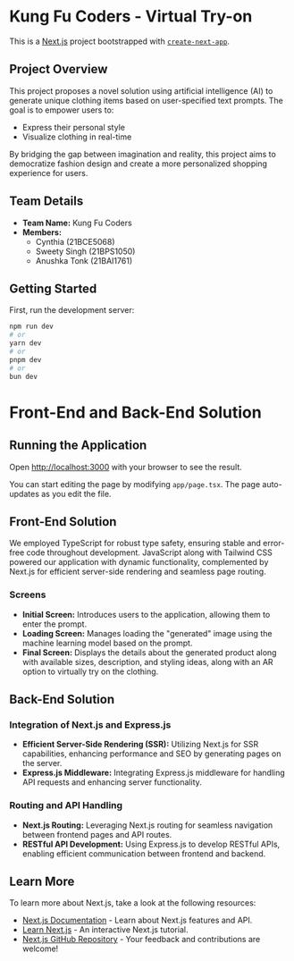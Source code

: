 # Kung Fu Coders - Virtual Try-on

This is a [Next.js](https://nextjs.org/) project bootstrapped with [`create-next-app`](https://github.com/vercel/next.js/tree/canary/packages/create-next-app).

## Project Overview

This project proposes a novel solution using artificial intelligence (AI) to generate unique clothing items based on user-specified text prompts. The goal is to empower users to:

- Express their personal style
- Visualize clothing in real-time

By bridging the gap between imagination and reality, this project aims to democratize fashion design and create a more personalized shopping experience for users.

## Team Details

- **Team Name:** Kung Fu Coders
- **Members:**
  - Cynthia (21BCE5068)
  - Sweety Singh (21BPS1050)
  - Anushka Tonk (21BAI1761)

## Getting Started

First, run the development server:

```bash
npm run dev
# or
yarn dev
# or
pnpm dev
# or
bun dev
```
# Front-End and Back-End Solution

## Running the Application

Open [http://localhost:3000](http://localhost:3000) with your browser to see the result.

You can start editing the page by modifying `app/page.tsx`. The page auto-updates as you edit the file.

## Front-End Solution

We employed TypeScript for robust type safety, ensuring stable and error-free code throughout development. JavaScript along with Tailwind CSS powered our application with dynamic functionality, complemented by Next.js for efficient server-side rendering and seamless page routing.

### Screens

- **Initial Screen:** Introduces users to the application, allowing them to enter the prompt.
- **Loading Screen:** Manages loading the "generated" image using the machine learning model based on the prompt.
- **Final Screen:** Displays the details about the generated product along with available sizes, description, and styling ideas, along with an AR option to virtually try on the clothing.

## Back-End Solution

### Integration of Next.js and Express.js

- **Efficient Server-Side Rendering (SSR):** Utilizing Next.js for SSR capabilities, enhancing performance and SEO by generating pages on the server.
- **Express.js Middleware:** Integrating Express.js middleware for handling API requests and enhancing server functionality.

### Routing and API Handling

- **Next.js Routing:** Leveraging Next.js routing for seamless navigation between frontend pages and API routes.
- **RESTful API Development:** Using Express.js to develop RESTful APIs, enabling efficient communication between frontend and backend.

## Learn More

To learn more about Next.js, take a look at the following resources:

- [Next.js Documentation](https://nextjs.org/docs) - Learn about Next.js features and API.
- [Learn Next.js](https://nextjs.org/learn) - An interactive Next.js tutorial.
- [Next.js GitHub Repository](https://github.com/vercel/next.js) - Your feedback and contributions are welcome!
